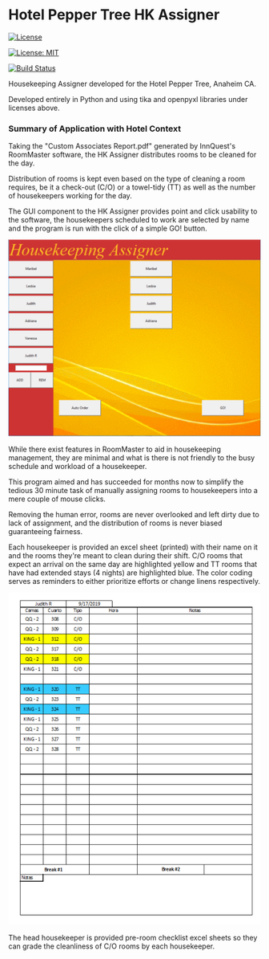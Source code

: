 # Hotel Pepper Tree HK Assigner
[![License](https://img.shields.io/badge/License-Apache%202.0-blue.svg)](https://opensource.org/licenses/Apache-2.0)

[![License: MIT](https://img.shields.io/badge/License-MIT-yellow.svg)](https://opensource.org/licenses/MIT)

[![Build Status](https://travis-ci.org/andresg8/Pepper-Tree-HK-Assigner.svg?branch=master)](https://travis-ci.org/andresg8/Pepper-Tree-HK-Assigner)

Housekeeping Assigner developed for the Hotel Pepper Tree, Anaheim CA.

Developed entirely in Python and using tika and openpyxl libraries under licenses above. 

### Summary of Application with Hotel Context
Taking the "Custom Associates Report.pdf" generated by InnQuest's RoomMaster software, the HK Assigner distributes rooms to be cleaned for the day. 

Distribution of rooms is kept even based on the type of cleaning a room requires, be it a check-out (C/O) or a towel-tidy (TT) as well as the number of housekeepers working for the day.

The GUI component to the HK Assigner provides point and click usability to the software, the housekeepers scheduled to work are selected by name and the program is run with the click of a simple GO! button. 

![Image of GUI](https://github.com/andresg8/Pepper-Tree-HK-Assigner/blob/master/src/res/gui_image.PNG)

While there exist features in RoomMaster to aid in housekeeping management, they are minimal and what is there is not friendly to the busy schedule and workload of a housekeeper. 

This program aimed and has succeeded for months now to simplify the tedious 30 minute task of manually assigning rooms to housekeepers into a mere couple of mouse clicks. 

Removing the human error, rooms are never overlooked and left dirty due to lack of assignment, and the distribution of rooms is never biased guaranteeing fairness. 

Each housekeeper is provided an excel sheet (printed) with their name on it and the rooms they're meant to clean during their shift. C/O rooms that expect an arrival on the same day are highlighted yellow and TT rooms that have had extended stays (4 nights) are highlighted blue. The color coding serves as reminders to either prioritize efforts or change linens respectively. 

![Image of HK Sheet](https://github.com/andresg8/Pepper-Tree-HK-Assigner/blob/master/src/res/hk_sheet_example.PNG)

The head housekeeper is provided pre-room checklist excel sheets so they can grade the cleanliness of C/O rooms by each housekeeper. 
